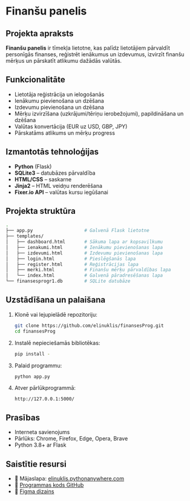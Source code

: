 
# Finanšu panelis

## Projekta apraksts
**Finanšu panelis** ir tīmekļa lietotne, kas palīdz lietotājiem pārvaldīt personīgās finanses, reģistrēt ienākumus un izdevumus, izvirzīt finanšu mērķus un pārskatīt atlikumu dažādās valūtās.

## Funkcionalitāte

- Lietotāja reģistrācija un ielogošanās
- Ienākumu pievienošana un dzēšana
- Izdevumu pievienošana un dzēšana
- Mērķu izvirzīšana (uzkrājumi/tēriņu ierobežojumi), papildināšana un dzēšana
- Valūtas konvertācija (EUR uz USD, GBP, JPY)
- Pārskatāms atlikums un mērķu progress

## Izmantotās tehnoloģijas

- **Python** (Flask)
- **SQLite3** – datubāzes pārvaldība
- **HTML/CSS** – saskarne
- **Jinja2** – HTML veidņu renderēšana
- **Fixer.io API** – valūtas kursu iegūšanai

## Projekta struktūra

```bash
.
├── app.py                   # Galvenā Flask lietotne
├── templates/
│   ├── dashboard.html       # Sākuma lapa ar kopsavilkumu
│   ├── ienakumi.html        # Ienākumu pievienošanas lapa
│   ├── izdevumi.html        # Izdevumu pievienošanas lapa
│   ├── login.html           # Pieslēgšanās lapa
│   ├── register.html        # Reģistrācijas lapa
│   ├── merki.html           # Finanšu mērķu pārvaldības lapa
│   └── index.html           # Galvenā pāradresēšanas lapa
└── finansesprogr1.db        # SQLite datubāze
```

## Uzstādīšana un palaišana

1. Klonē vai lejupielādē repozitoriju:
   ```bash
   git clone https://github.com/elinuklis/finansesProg.git
   cd finansesProg
   ```

2. Instalē nepieciešamās bibliotēkas:
   ```bash
   pip install -
   ```

3. Palaid programmu:
   ```bash
   python app.py
   ```

4. Atver pārlūkprogrammā:
   ```
   http://127.0.0.1:5000/
   ```

## Prasības

- Interneta savienojums 
- Pārlūks: Chrome, Firefox, Edge, Opera, Brave
- Python 3.8+ ar Flask


## Saistītie resursi

- 🔗 Mājaslapa: [elinuklis.pythonanywhere.com](https://elinuklis.pythonanywhere.com)
- 💾 [Programmas kods GitHub](https://github.com/elinuklis/finansesProg)
- 🎨 [Figma dizains](https://www.figma.com/design/KgTjd6dKwbpQCh9ohAzZCs/finanseskkas?node-id=4-70)
